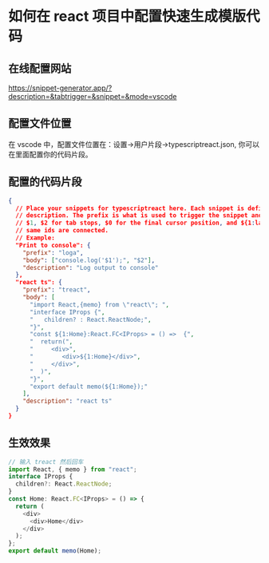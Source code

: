 # 如何在 react 项目中配置快速生成模版代码

## 在线配置网站

https://snippet-generator.app/?description=&tabtrigger=&snippet=&mode=vscode

## 配置文件位置

在 vscode 中，配置文件位置在：设置->用户片段->typescriptreact.json, 你可以在里面配置你的代码片段。

## 配置的代码片段

```json
{
  // Place your snippets for typescriptreact here. Each snippet is defined under a snippet name and has a prefix, body and
  // description. The prefix is what is used to trigger the snippet and the body will be expanded and inserted. Possible variables are:
  // $1, $2 for tab stops, $0 for the final cursor position, and ${1:label}, ${2:another} for placeholders. Placeholders with the
  // same ids are connected.
  // Example:
  "Print to console": {
    "prefix": "loga",
    "body": ["console.log('$1');", "$2"],
    "description": "Log output to console"
  },
  "react ts": {
    "prefix": "treact",
    "body": [
      "import React,{memo} from \"react\"; ",
      "interface IProps {",
      "   children? : React.ReactNode;",
      "}",
      "const ${1:Home}:React.FC<IProps> = () =>  {",
      "  return(",
      "     <div>",
      "        <div>${1:Home}</div>",
      "     </div>",
      "  )",
      "}",
      "export default memo(${1:Home});"
    ],
    "description": "react ts"
  }
}
```

## 生效效果

```js
// 输入 treact 然后回车
import React, { memo } from "react";
interface IProps {
  children?: React.ReactNode;
}
const Home: React.FC<IProps> = () => {
  return (
    <div>
      <div>Home</div>
    </div>
  );
};
export default memo(Home);
```
